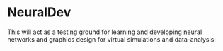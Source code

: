 # NeuralDev
This will act as a testing ground for learning and developing neural networks and graphics design for virtual simulations and data-analysis:
